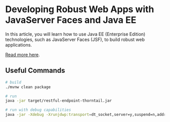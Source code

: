 # Developing Robust Web Apps with JavaServer Faces and Java EE

In this article, you will learn how to use Java EE (Enterprise Edition) technologies, such as JavaServer Faces (JSF), to build robust web applications.

[Read more here](https://auth0.com/blog/developing-robust-web-apps-with-javaserver-faces-and-java-ee).

## Useful Commands

```bash
# build
./mvnw clean package

# run
java -jar target/restful-endpoint-thorntail.jar

# run with debug capabilities
java -jar -Xdebug -Xrunjdwp:transport=dt_socket,server=y,suspend=n,address=5005 target/restful-endpoint-thorntail.jar
```
